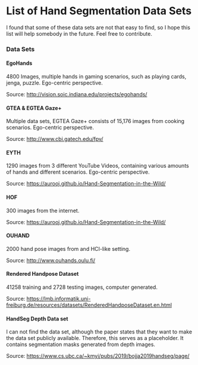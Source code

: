 # List of Hand Segmentation Data Sets
I found that some of these data sets are not that easy to find, so I hope this list will help somebody in the future. Feel free to contribute.

### Data Sets
#### EgoHands
4800 Images, multiple hands in gaming scenarios, such as playing cards, jenga, puzzle. Ego-centric perspective.

Source: http://vision.soic.indiana.edu/projects/egohands/

#### GTEA & EGTEA Gaze+
Multiple data sets, EGTEA Gaze+ consists of 15,176 images from cooking scenarios. Ego-centric perspective.

Source: http://www.cbi.gatech.edu/fpv/

#### EYTH
1290 images from 3 different YouTube Videos, containing various amounts of hands and different scenarios. Ego-centric perspective.

Source: https://aurooj.github.io/Hand-Segmentation-in-the-Wild/

#### HOF
300 images from the internet.

Source: https://aurooj.github.io/Hand-Segmentation-in-the-Wild/

#### OUHAND
2000 hand pose images from and HCI-like setting.

Source: http://www.ouhands.oulu.fi/

#### Rendered Handpose Dataset
41258 training and 2728 testing images, computer generated.

Source: https://lmb.informatik.uni-freiburg.de/resources/datasets/RenderedHandposeDataset.en.html

#### HandSeg Depth Data set
I can not find the data set, although the paper states that they want to make the data set publicly available. Therefore, this serves as a placeholder. It contains segmentation masks generated from depth images.

Source: https://www.cs.ubc.ca/~kmyi/pubs/2019/bojja2019handseg/page/
